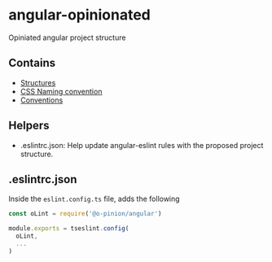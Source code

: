 # angular-opinionated
Opiniated angular project structure 

## Contains
- [Structures](https://github.com/rbalet/angular-opinionated/wiki)
- [CSS Naming convention](https://github.com/o-pinion/angular/wiki/CSS-Naming-convention)
- [Conventions](https://github.com/o-pinion/angular/wiki/conventions)

## Helpers
- .eslintrc.json: Help update angular-eslint rules with the proposed project structure.

## .eslintrc.json 
Inside the `eslint.config.ts` file, adds the following

```typescript
const oLint = require('@o-pinion/angular')

module.exports = tseslint.config(
  oLint,
  ...
)

```

